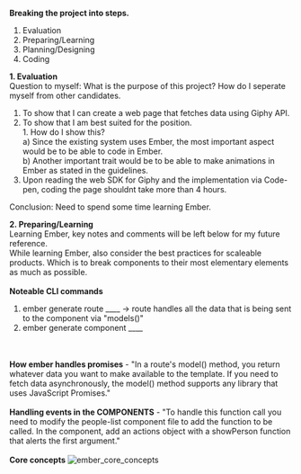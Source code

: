 **Breaking the project into steps.**
1. Evaluation
2. Preparing/Learning
3. Planning/Designing
4. Coding 

**1. Evaluation**
<br> Question to myself: What is the purpose of this project? How do I seperate myself from other candidates.  
1. To show that I can create a web page that fetches data using Giphy API. 
2. To show that I am best suited for the position.
  <br>1. How do I show this? 
        <br> a) Since the existing system uses Ember, the most important aspect would be to be able to code in Ember.
        <br> b) Another important trait would be to be able to make animations in Ember as stated in the guidelines. 
3. Upon reading the web SDK for Giphy and the implementation via Code-pen, coding the page shouldnt take more than 4 hours.  

Conclusion: Need to spend some time learning Ember.

**2. Preparing/Learning**
<br>Learning Ember, key notes and comments will be left below for my future reference. 
<br>While learning Ember, also consider the best practices for scaleable products. Which is to break components to their most elementary elements as much as possible.
<br><br>**Noteable CLI commands** 
1. ember generate route ____  -> route handles all the data that is being sent to the component via "models()"
2. ember generate component ____

<br><br>**How ember handles promises** - "In a route's model() method, you return whatever data you want to make available to the template. If you need to fetch data asynchronously, the model() method supports any library that uses JavaScript Promises."
<br><br>**Handling events in the COMPONENTS** - "To handle this function call you need to modify the people-list component file to add the function to be called. In the component, add an actions object with a showPerson function that alerts the first argument."
<br><br>**Core concepts** ![ember_core_concepts](https://guides.emberjs.com/images/ember-core-concepts/ember-core-concepts.png/?raw=true)
